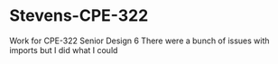 # Stevens-CPE-322
Work for CPE-322 Senior Design 6
There were a bunch of issues with imports but I did what I could
